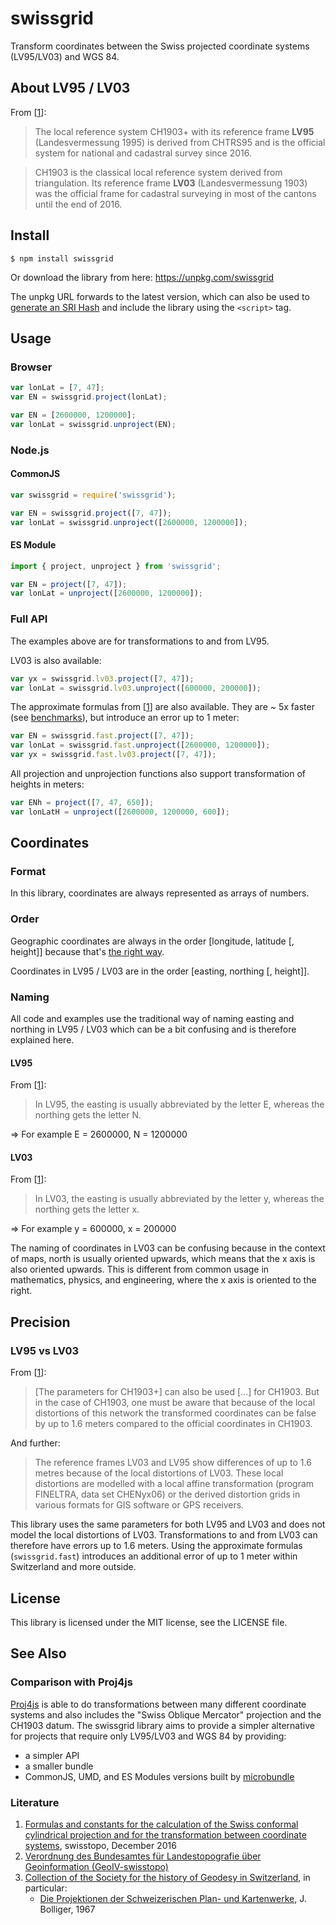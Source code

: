 # swissgrid

Transform coordinates between the Swiss projected coordinate systems (LV95/LV03) and WGS 84.

## About LV95 / LV03

From \[[1](#literature)\]:

> The local reference system CH1903+ with its reference frame **LV95** (Landesvermessung 1995) is
> derived from CHTRS95 and is the official system for national and cadastral survey since 2016.

> CH1903 is the classical local reference system derived from triangulation. Its reference frame **LV03**
> (Landesvermessung 1903) was the official frame for cadastral surveying in most of the cantons until
> the end of 2016.

## Install

```
$ npm install swissgrid
```

Or download the library from here: https://unpkg.com/swissgrid

The unpkg URL forwards to the latest version, which can also be used to
[generate an SRI Hash](https://www.srihash.org/) and include the library using the `<script>` tag.

## Usage

### Browser

```javascript
var lonLat = [7, 47];
var EN = swissgrid.project(lonLat);
```

```javascript
var EN = [2600000, 1200000];
var lonLat = swissgrid.unproject(EN);
```

### Node.js

#### CommonJS

```javascript
var swissgrid = require('swissgrid');

var EN = swissgrid.project([7, 47]);
var lonLat = swissgrid.unproject([2600000, 1200000]);
```

#### ES Module

```javascript
import { project, unproject } from 'swissgrid';

var EN = project([7, 47]);
var lonLat = unproject([2600000, 1200000]);
```

### Full API

The examples above are for transformations to and from LV95.

LV03 is also available:

```javascript
var yx = swissgrid.lv03.project([7, 47]);
var lonLat = swissgrid.lv03.unproject([600000, 200000]);
```

The approximate formulas from \[[1](#literature)\] are also available. They are ~ 5x faster (see [benchmarks](BENCHMARKS.md)), but
introduce an error up to 1 meter:

```javascript
var EN = swissgrid.fast.project([7, 47]);
var lonLat = swissgrid.fast.unproject([2600000, 1200000]);
var yx = swissgrid.fast.lv03.project([7, 47]);
```

All projection and unprojection functions also support transformation of heights in meters:

```javascript
var ENh = project([7, 47, 650]);
var lonLatH = unproject([2600000, 1200000, 600]);
```

## Coordinates

### Format

In this library, coordinates are always represented as arrays of numbers.

### Order

Geographic coordinates are always in the order \[longitude, latitude \[, height\]\] because that's
[the right way](http://www.macwright.org/2016/07/15/longitude-latitude-is-the-right-way.html).

Coordinates in LV95 / LV03 are in the order \[easting, northing \[, height\]\].

### Naming

All code and examples use the traditional way of naming easting and northing in LV95 / LV03
which can be a bit confusing and is therefore explained here.

#### LV95

From \[[1](#literature)\]:

> In LV95, the easting is usually abbreviated
> by the letter E, whereas the northing gets the letter N.

=> For example E = 2600000, N = 1200000

#### LV03

From \[[1](#literature)\]:

> In LV03, the easting is usually abbreviated by the letter y, whereas the
> northing gets the letter x.

=> For example y = 600000, x = 200000

The naming of coordinates in LV03 can be confusing because in the context of maps, north is usually
oriented upwards, which means that the x axis is also oriented upwards. This is different from common
usage in mathematics, physics, and engineering, where the x axis is oriented to the right.

## Precision

### LV95 vs LV03

From \[[1](#literature)\]:

> \[The parameters for CH1903+\] can also be used \[...\] for CH1903.
> But in the case of CH1903, one must be aware that because of the local
> distortions of this network the transformed coordinates can be false by up to 1.6 meters compared to
> the official coordinates in CH1903.

And further:

> The reference frames LV03 and LV95 show differences of up to 1.6 metres because of the local distortions
> of LV03. These local distortions are modelled with a local affine transformation (program
> FINELTRA, data set CHENyx06) or the derived distortion grids in various formats for GIS software or
> GPS receivers.

This library uses the same parameters for both LV95 and LV03 and does not model the local distortions of LV03.
Transformations to and from LV03 can therefore have errors up to 1.6 meters. Using the approximate formulas
(`swissgrid.fast`) introduces an additional error of up to 1 meter within Switzerland and more outside.

## License

This library is licensed under the MIT license, see the LICENSE file.

## See Also

### Comparison with Proj4js

[Proj4js](https://github.com/proj4js/proj4js) is able to do transformations between many different
coordinate systems and also includes the "Swiss Oblique Mercator" projection and the CH1903 datum.
The swissgrid library aims to provide a simpler alternative for projects that require only LV95/LV03
and WGS 84 by providing:
- a simpler API
- a smaller bundle
- CommonJS, UMD, and ES Modules versions built by [microbundle](https://github.com/developit/microbundle)

### Literature

1. [Formulas and constants for the calculation of the Swiss conformal cylindrical projection and for the transformation between coordinate systems](https://www.swisstopo.admin.ch/content/swisstopo-internet/en/online/calculation-services/_jcr_content/contentPar/tabs/items/documents_publicatio/tabPar/downloadlist/downloadItems/20_1467104436749.download/refsys_e.pdf), swisstopo, December 2016
2. [Verordnung des Bundesamtes für Landestopografie über Geoinformation (GeoIV-swisstopo)](https://www.admin.ch/opc/de/classified-compilation/20071096/index.html)
3. [Collection of the Society for the history of Geodesy in Switzerland](https://emuseum.gggs.ch/literatur-lv/liste.htm#Landesvermessung%201903%20(LV03)), in particular:
   - [Die Projektionen der Schweizerischen Plan- und Kartenwerke](https://emuseum.gggs.ch/literatur-lv/liste-Dateien/1967_Bolliger_a.pdf), J. Bolliger, 1967
